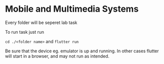 # Mobile and Multimedia Systems

Every folder will be seperet lab task

To run task just run

`cd ./<folder name>`
and
`flutter run`

Be sure that the device eg. emulator is up and running. In other cases flutter will start in a browser, and may not run as intended.